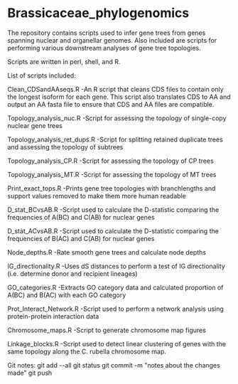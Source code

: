 # Brassicaceae_phylogenomics

The repository contains scripts used to infer gene trees from genes spanning nuclear and organellar genomes. Also included are scripts for performing various downstream analyses of gene tree topologies. 

Scripts are written in perl, shell, and R.

List of scripts included:

Clean_CDSandAAseqs.R
-An R script that cleans CDS files to contain only the longest isoform for each gene. This script also translates CDS to AA and output an AA fasta file to ensure that CDS and AA files are compatible.

Topology_analysis_nuc.R
-Script for assessing the topology of single-copy nuclear gene trees

Topology_analysis_ret_dups.R
-Script for splitting retained duplicate trees and assessing the topology of subtrees

Topology_analysis_CP.R
-Script for assessing the topology of CP trees

Topology_analysis_MT.R
-Script for assessing the topology of MT trees

Print_exact_tops.R
-Prints gene tree topologies with branchlengths and support values removed to make them more human readable        

D_stat_BCvsAB.R
-Script used to calculate the D-statistic comparing the frequencies of A(BC) and C(AB) for nuclear genes

D_stat_ACvsAB.R 
-Script used to calculate the D-statistic comparing the frequencies of B(AC) and C(AB) for nuclear genes

Node_depths.R
-Rate smooth gene trees and calculate node depths

IG_directionality.R
-Uses dS distances to perform a test of IG directionality (i.e. determine donor and recipient lineages)

GO_categories.R
-Extracts GO category data and calculated proportion of A(BC) and B(AC) with each GO category        
       
Prot_Interact_Network.R 
-Script used to perform a network analysis using protein-protein interaction data

Chromosome_maps.R
-Script to generate chromosome map figures

Linkage_blocks.R
-Script used to detect linear clustering of genes with the same topology along the C. rubella chromosome map.


Git notes:
git add --all
git status
git commit -m "notes about the changes made"
git push